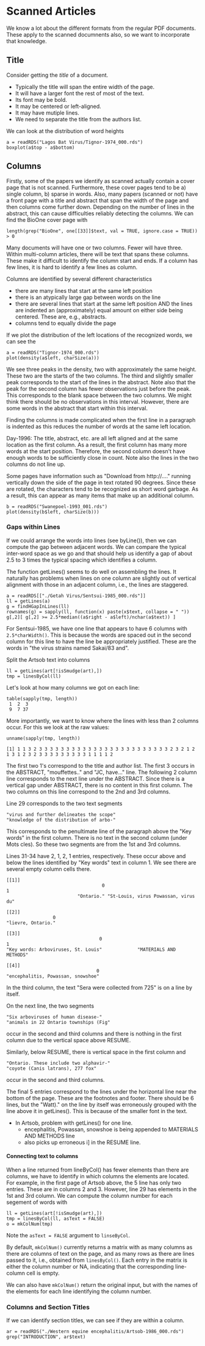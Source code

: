 # Scanned Articles

We know a lot about the different formats from the regular PDF documents.
These apply to the scanned documnents also, so we want to incorporate that
knowledge.


## Title
Consider getting the *title* of a document.
+ Typically the title will span the entire width of the page.
+ It will have a larger font the rest of most of the text.
+ Its font may be bold.
+ It may be centered or left-aligned.
+ It may have mutiple lines.
+ We need to separate the title from the authors list.


We can look at the distribution of word heights
```
a = readRDS("Lagos Bat Virus/Tignor-1974_000.rds")
boxplot(a$top - a$bottom)
```




## Columns

Firstly, some of the papers we identify as scanned actually contain
a cover page that is not scanned. Furthermore, these cover pages tend to  be
a) single column, b) sparse in words.
Also, many papers (scanned or not) have a front page with a title and abstract
that span the width of the page and then columns come further down.
Depending on the number of lines in the abstract, this can cause difficulties
reliably detecting the columns.
We can find the BioOne cover page with
```
length(grep("BioOne", one[[33]]$text, val = TRUE, ignore.case = TRUE)) > 0
```

Many documents will have one or two columns. Fewer will have three.
Within multi-column articles, there will be text that spans these columns.
These make it difficult to identify the column start and ends.
If a column has few lines, it is hard to identify a few lines as column.

Columns are identified by several different characteristics
+ there are many lines that start at the same left position
+ there is an atypically large gap between words on the line 
+ there are several lines that start at the same left position AND the 
  lines are indented an (approximately) equal amount on either side
  being centered. These are, e.g., abstracts.
+ columns tend to equally divide the page
  
If we plot the distribution of the left locations of the recognized words,
we can see the 
```
a = readRDS("Tignor-1974_000.rds")
plot(density(a$left, charSize(a)))
```
We see three peaks in the density, two with approximately the same height.
These two are the starts of the two columns.
The third and slightly smaller peak corresponds to the start of the lines 
in the abstract.
Note also that the peak for the second column has fewer observations
just before the peak. This corresponds to the blank space between 
the two columns.
We might think there should be no observations in this interval.
However, there are some words in the abstract that start within this  interval.



Finding the columns is made complicated when the first line in a paragraph is indented
as this reduces the number of words at the same left location.



Day-1996:  The title, abstract, etc. are all left aligned and at the same location as the first
column.  As a result, the first column has many more words at the start position.
Therefore, the second column doesn't have enough words to be sufficiently close in count.
Note also the lines in the two columns do not line up.


Some pages have information such as "Download from http://...." running vertically
down the side of the page in text rotated 90 degrees.
Since these are rotated, the characters tend to be recognized as short word garbage.
As a result, this can appear as many items that make up an additional column.


```
b = readRDS("Swanepoel-1993_001.rds")
plot(density(b$left, charSize(b)))
```


### Gaps within Lines
If we could arrange the words into lines (see byLine()),
then we can compute the gap between adjacent  words.
We can compare the typical inter-word space as we go and
that should help us identify a gap of about 2.5 to 3 times the typical
spacing which identifies a column.

The function getLines() seems to do well on assembling the lines.
It naturally  has problems when lines on one column are slightly out of vertical
alignment with those in an adjacent column, i.e., the lines are staggered.



```
a = readRDS[["./Getah Virus/Sentsui-1985_000.rds"]]
ll = getLines(a)
g = findHGapInLines(ll)
rownames(g) = sapply(ll, function(x) paste(x$text, collapse = " "))
g[,2][ g[,2] >= 2.5*median((a$right - a$left)/nchar(a$text)) ]
```

For Sentsui-1985, we have one line that appears to have 6 columns with `2.5*charWidth()`.
This is because the words are spaced out in the second column for this line to have
the line be appropriately justified.
These are the words in "the virus strains named Sakai/83 and".




Split the Artsob text into columns
```
ll = getLines(art[!isSmudge(art),])
tmp = linesByCol(ll)
```

Let's look at how many columns we got on each line:
```
table(sapply(tmp, length))
 1  2  3 
 9  7 37 
```
More importantly, we want to know where the lines with less than 2 columns occur.
For this we look at the raw values:
```
unname(sapply(tmp, length))
```
```
[1] 1 1 3 2 3 3 3 3 3 3 3 3 3 3 3 3 3 3 3 3 3 3 3 3 3 3 3 3 2 3 2 1 2 1 3 1 2 3 2 3 3 3 3 3 3 3 3 3 1 1 1 1 2
```
The first two 1's  correspond to the title and author list.
The first 3 occurs in the ABSTRACT, "mouffettes.." and "JC, have..." line.
The following 2 column line corresponds to the next line under the ABSTRACT.
Since there is a vertical gap under ABSTRACT, there is no content in this first column.
The two columns on this line correspond to the 2nd and 3rd columns.

Line 29 corresponds to the two text segments
```
"virus and further delineates the scope" 
"knowledge of the distribution of arbo-" 
```
This corresponds to the penultimate line of the paragraph above the "Key words" in the first column.
There is no text in the second column (under Mots cles). So these two segments are from the 1st
and 3rd columns.

Lines 31-34 have 2, 1, 2, 1 entries, respectively.
These occur above and below the lines identified by "Key words" text in column 1.
We see there are several empty column cells there.
```
[[1]]
                                   0                                    1 
                          "Ontario." "St-Louis, virus Powassan, virus du" 

[[2]]
                 0 
"lievre, Ontario." 

[[3]]
                                  0                                   1 
"Key words: Arboviruses, St. Louis"             "MATERIALS AND METHODS" 

[[4]]
                                 0 
"encephalitis, Powassan, snowshoe" 
```

In the third column, the text "Sera were collected from 725" 
is on a line by itself.

On the next line,  the two segments 
```
"Six arboviruses of human disease-" 
"animals in 22 Ontario townships (Fig" 
```
occur in the second and third columns and there is nothing in the first
column due to the vertical space above RESUME.

Similarly, below RESUME, there is vertical space in the first column
and
```
"Ontario. These include two alphavir-" 
"coyote (Canis latrans), 277 fox" 
```
occur in the second and third columns.



The final 5 entries correspond to the lines under the horizontal line near the bottom of the page.
These are the footnotes and footer.
There should be 6 lines, but the "Watt)." on the line by itself was erroneously grouped with the
line above it in getLines(). This is because of the smaller font in the text.


* In Artsob, problem with getLines() for one line.  
    + encephalitis, Powassan, snowshoe    is being appended to MATERIALS AND METHODS line
	+ also picks up erroneous i] in the RESUME line.



#### Connecting text to columns

When a line returned from lineByCol() has fewer elements than  there are columns,
we have to identify in which  columns the elements are located.
For example, in the first page of Artsob above, the 5 line has only two entries.
These are in columns 2 and 3.
However,  line 29 has elements in the 1st and 3rd column.
We can compute the column number for each segement of words with
```
ll = getLines(art[!isSmudge(art),])
tmp = linesByCol(ll, asText = FALSE)
o = mkColNum(tmp)
```
Note the `asText = FALSE` argument to `linseByCol`.

By default, `mkColNum()` currently returns a matrix with as many columns as there are columns of
text on the page, and as many rows as there are lines passed to it, i.e., obtained
from `linesByCol()`.
Each entry in the matrix is either the column number or NA, indicating that the corresponding
line-column cell is empty.

We can also have `mkColNum()` return the original input, but with the names of the
elements for each line identifying the column number.



### Columns and Section Titles
If we can identify section titles, we can see if they are within a column.

```
ar = readRDS("./Western equine encephalitis/Artsob-1986_000.rds")
grep("INTRODUCTION", ar$text)
```

